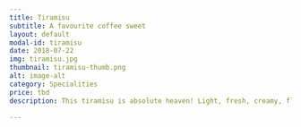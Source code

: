 ```yaml
---
title: Tiramisu
subtitle: A favourite coffee sweet
layout: default
modal-id: tiramisu
date: 2018-07-22
img: tiramisu.jpg
thumbnail: tiramisu-thumb.png
alt: image-alt
category: Specialities
price: tbd
description: This tiramisu is absolute heaven! Light, fresh, creamy, fluffy and full of rich flavour!

---
```


